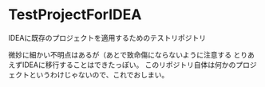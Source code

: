 TestProjectForIDEA
==================

IDEAに既存のプロジェクトを適用するためのテストリポジトリ

微妙に細かい不明点はあるが（あとで致命傷にならないように注意する
とりあえずIDEAに移行することはできたっぽい。
このリポジトリ自体は何かのプロジェクトというわけじゃないので、これでおしまい。